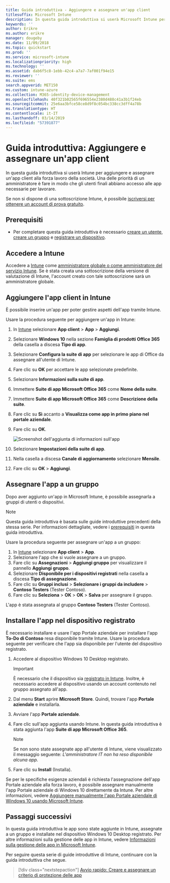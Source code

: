 ```yaml
---
title: Guida introduttiva - Aggiungere e assegnare un'app client
titlesuffix: Microsoft Intune
description: In questa guida introduttiva si userà Microsoft Intune per aggiungere e assegnare un'app client.
keywords: ''
author: Erikre
ms.author: erikre
manager: dougeby
ms.date: 11/09/2018
ms.topic: quickstart
ms.prod: ''
ms.service: microsoft-intune
ms.localizationpriority: high
ms.technology: ''
ms.assetid: dab6f5c8-1ebb-42c4-a7a7-7af001f94e15
ms.reviewer: ''
ms.suite: ems
search.appverid: MET150
ms.custom: intune-azure
ms.collection: M365-identity-device-management
ms.openlocfilehash: 40f321b02565f696554e2380d488c41a3b1f24eb
ms.sourcegitcommit: 25e6aa3bfce58ce8d9f8c054bc338cc3dff4a78b
ms.translationtype: HT
ms.contentlocale: it-IT
ms.lasthandoff: 03/14/2019
ms.locfileid: "57391877"
---
```

# <a name="quickstart-add-and-assign-a-client-app"></a>Guida introduttiva: Aggiungere e assegnare un'app client

In questa guida introduttiva si userà Intune per aggiungere e assegnare un'app client alla forza lavoro della società. Una delle priorità di un amministratore è fare in modo che gli utenti finali abbiano accesso alle app necessarie per lavorare. 

Se non si dispone di una sottoscrizione Intune, è possibile [iscriversi per ottenere un account di prova gratuito](free-trial-sign-up.md).

## <a name="prerequisites"></a>Prerequisiti

- Per completare questa guida introduttiva è necessario [creare un utente](quickstart-create-user.md), [creare un gruppo](quickstart-create-group.md) e [registrare un dispositivo](quickstart-setup-auto-enrollment.md).

## <a name="sign-in-to-intune"></a>Accedere a Intune

Accedere a [Intune](https://aka.ms/intuneportal) come [amministratore globale o come amministratore del servizio Intune](users-add.md#types-of-administrators). Se è stata creata una sottoscrizione della versione di valutazione di Intune, l'account creato con tale sottoscrizione sarà un amministratore globale.

## <a name="add-the-client-app-to-intune"></a>Aggiungere l'app client in Intune

È possibile inserire un'app per poter gestire aspetti dell'app tramite Intune. 

Usare la procedura seguente per aggiungere un'app in Intune:

1. In [Intune](https://aka.ms/intuneportal) selezionare **App client** > **App** > **Aggiungi**. 
2. Selezionare **Windows 10** nella sezione **Famiglia di prodotti Office 365** della casella a discesa **Tipo di app**.
3. Selezionare **Configura la suite di app** per selezionare le app di Office da assegnare all'utente di Intune.
4. Fare clic su **OK** per accettare le app selezionate predefinite.
5. Selezionare **Informazioni sulla suite di app**.
6. Immettere **Suite di app Microsoft Office 365** come **Nome della suite**.
7. Immettere **Suite di app Microsoft Office 365** come **Descrizione della suite**.
8. Fare clic su **Sì** accanto a **Visualizza come app in primo piano nel portale aziendale**.
9. Fare clic su **OK**.

    ![Screenshot dell'aggiunta di informazioni sull'app](media/quickstart-add-assign-app/quickstart-add-assign-app-01.png)

8. Selezionare **Impostazioni della suite di app**.
9. Nella casella a discesa **Canale di aggiornamento** selezionare **Mensile**.
10. Fare clic su **OK** > **Aggiungi**.

## <a name="assign-the-app-to-a-group"></a>Assegnare l'app a un gruppo

Dopo aver aggiunto un'app in Microsoft Intune, è possibile assegnarla a gruppi di utenti o dispositivi.

> [!NOTE]
> Questa guida introduttiva è basata sulle guide introduttive precedenti della stessa serie. Per informazioni dettagliate, vedere i [prerequisiti](quickstart-add-assign-app.md#prerequisites) in questa guida introduttiva.

Usare la procedura seguente per assegnare un'app a un gruppo:
1. In [Intune](https://aka.ms/intuneportal) selezionare **App client** > **App**. 
2. Selezionare l'app che si vuole assegnare a un gruppo.   
3. Fare clic su **Assegnazioni** > **Aggiungi gruppo** per visualizzare il pannello **Aggiungi gruppo**.
4. Selezionare **Disponibile per i dispositivi registrati** nella casella a discesa **Tipo di assegnazione**. 
5. Fare clic su **Gruppi inclusi** > **Selezionare i gruppi da includere** > **Contoso Testers** (Tester Contoso).
6. Fare clic su **Seleziona** > **OK** > **OK** > **Salva** per assegnare il gruppo.

L'app è stata assegnata al gruppo **Contoso Testers** (Tester Contoso).

## <a name="install-the-app-on-the-enrolled-device"></a>Installare l'app nel dispositivo registrato

È necessario installare e usare l'app Portale aziendale per installare l'app **To-Do di Contoso** resa disponibile tramite Intune. Usare la procedura seguente per verificare che l'app sia disponibile per l'utente del dispositivo registrato.

1. Accedere al dispositivo Windows 10 Desktop registrato.

    > [!IMPORTANT]
    > È necessario che il dispositivo sia [registrato in Intune](quickstart-enroll-windows-device.md). Inoltre, è necessario accedere al dispositivo usando un account contenuto nel gruppo assegnato all'app.

2. Dal menu **Start** aprire **Microsoft Store**. Quindi, trovare l'app **Portale aziendale** e installarla.
3. Avviare l'app **Portale aziendale**.
4. Fare clic sull'app aggiunta usando Intune. In questa guida introduttiva è stata aggiunta l'app **Suite di app Microsoft Office 365**.

    > [!NOTE]
    > Se non sono state assegnate app all'utente di Intune, viene visualizzato il messaggio seguente: *L'amministratore IT non ha reso disponibile alcuna app.*

5. Fare clic su **Install** (Installa).

Se per le specifiche esigenze aziendali è richiesta l'assegnazione dell'app Portale aziendale alla forza lavoro, è possibile assegnare manualmente l'app Portale aziendale di Windows 10 direttamente da Intune. Per altre informazioni, vedere [Aggiungere manualmente l'app Portale aziendale di Windows 10 usando Microsoft Intune](store-apps-company-portal-app.md).

## <a name="next-steps"></a>Passaggi successivi

In questa guida introduttiva le app sono state aggiunte in Intune, assegnate a un gruppo e installate nel dispositivo Windows 10 Desktop registrato. Per altre informazioni sulla gestione delle app in Intune, vedere [Informazioni sulla gestione delle app in Microsoft Intune](app-management.md).

Per seguire questa serie di guide introduttive di Intune, continuare con la guida introduttiva che segue.

> [!div class="nextstepaction"]
> [Avvio rapido: Creare e assegnare un criterio di protezione delle app](quickstart-create-assign-app-policy.md)
